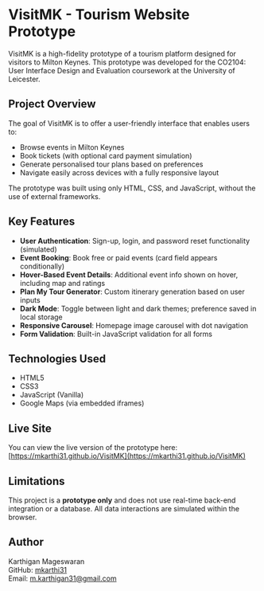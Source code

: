 # VisitMK - Tourism Website Prototype

VisitMK is a high-fidelity prototype of a tourism platform designed for visitors to Milton Keynes. This prototype was developed for the CO2104: User Interface Design and Evaluation coursework at the University of Leicester.

## Project Overview

The goal of VisitMK is to offer a user-friendly interface that enables users to:

- Browse events in Milton Keynes
- Book tickets (with optional card payment simulation)
- Generate personalised tour plans based on preferences
- Navigate easily across devices with a fully responsive layout

The prototype was built using only HTML, CSS, and JavaScript, without the use of external frameworks.

## Key Features

- **User Authentication**: Sign-up, login, and password reset functionality (simulated)
- **Event Booking**: Book free or paid events (card field appears conditionally)
- **Hover-Based Event Details**: Additional event info shown on hover, including map and ratings
- **Plan My Tour Generator**: Custom itinerary generation based on user inputs
- **Dark Mode**: Toggle between light and dark themes; preference saved in local storage
- **Responsive Carousel**: Homepage image carousel with dot navigation
- **Form Validation**: Built-in JavaScript validation for all forms

## Technologies Used

- HTML5
- CSS3
- JavaScript (Vanilla)
- Google Maps (via embedded iframes)

## Live Site

You can view the live version of the prototype here:  
[https://mkarthi31.github.io/VisitMK](https://mkarthi31.github.io/VisitMK)

## Limitations

This project is a **prototype only** and does not use real-time back-end integration or a database. All data interactions are simulated within the browser.

## Author

Karthigan Mageswaran  
GitHub: [mkarthi31](https://github.com/mkarthi31)  
Email: m.karthigan31@gmail.com  
